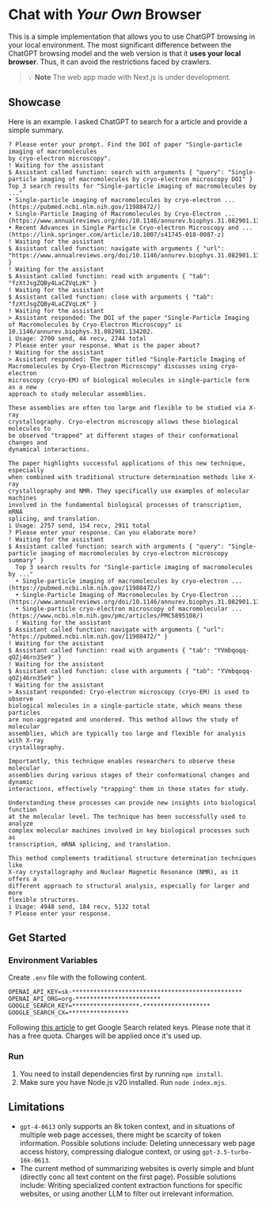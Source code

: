 # Chat with _Your Own_ Browser

This is a simple implementation that allows you to use ChatGPT browsing in your local environment. The most significant difference between the ChatGPT browsing model and the web version is that it **uses your local browser**. Thus, it can avoid the restrictions faced by crawlers.

> :bulb: **Note** The web app made with Next.js is under development.

## Showcase

Here is an example. I asked ChatGPT to search for a article and provide a simple summary.

```
? Please enter your prompt. Find the DOI of paper "Single-particle imaging of macromolecules
by cryo-electron microscopy".
! Waiting for the assistant
$ Assistant called function: search with arguments { "query": "Single-particle imaging of macromolecules by cryo-electron microscopy DOI" }
Top 3 search results for "Single-particle imaging of macromolecules by ..."
• Single-particle imaging of macromolecules by cryo-electron ... (https://pubmed.ncbi.nlm.nih.gov/11988472/)
• Single-Particle Imaging of Macromolecules by Cryo-Electron ... (https://www.annualreviews.org/doi/10.1146/annurev.biophys.31.082901.134202)
• Recent Advances in Single Particle Cryo-electron Microscopy and ... (https://link.springer.com/article/10.1007/s41745-018-0087-z)
! Waiting for the assistant
$ Assistant called function: navigate with arguments { "url": "https://www.annualreviews.org/doi/10.1146/annurev.biophys.31.082901.134202" }
! Waiting for the assistant
$ Assistant called function: read with arguments { "tab": "fzXtJsgZQBy4LaCZVqLzK" }
! Waiting for the assistant
$ Assistant called function: close with arguments { "tab": "fzXtJsgZQBy4LaCZVqLzK" }
! Waiting for the assistant
> Assistant responded: The DOI of the paper "Single-Particle Imaging of Macromolecules by Cryo-Electron Microscopy" is 10.1146/annurev.biophys.31.082901.134202.
i Usage: 2700 send, 44 recv, 2744 total
? Please enter your response. What is the paper about?
! Waiting for the assistant
> Assistant responded: The paper titled "Single-Particle Imaging of
Macromolecules by Cryo-Electron Microscopy" discusses using cryo-electron
microscopy (cryo-EM) of biological molecules in single-particle form as a new
approach to study molecular assemblies.

These assemblies are often too large and flexible to be studied via X-ray
crystallography. Cryo-electron microscopy allows these biological molecules to
be observed "trapped" at different stages of their conformational changes and
dynamical interactions.

The paper highlights successful applications of this new technique, especially
when combined with traditional structure determination methods like X-ray
crystallography and NMR. They specifically use examples of molecular machines
involved in the fundamental biological processes of transcription, mRNA
splicing, and translation.
i Usage: 2757 send, 154 recv, 2911 total
? Please enter your response. Can you elaborate more?
! Waiting for the assistant
$ Assistant called function: search with arguments { "query": "Single-particle imaging of macromolecules by cryo-electron microscopy summary" }
  Top 3 search results for "Single-particle imaging of macromolecules by ..."
  • Single-particle imaging of macromolecules by cryo-electron ... (https://pubmed.ncbi.nlm.nih.gov/11988472/)
  • Single-Particle Imaging of Macromolecules by Cryo-Electron ... (https://www.annualreviews.org/doi/10.1146/annurev.biophys.31.082901.134202)
  • Single-particle cryo-electron microscopy of macromolecular ... (https://www.ncbi.nlm.nih.gov/pmc/articles/PMC5895108/)
  ! Waiting for the assistant
$ Assistant called function: navigate with arguments { "url": "https://pubmed.ncbi.nlm.nih.gov/11988472/" }
! Waiting for the assistant
$ Assistant called function: read with arguments { "tab": "YVmbqoqq-qOZj46rn3Se9" }
! Waiting for the assistant
$ Assistant called function: close with arguments { "tab": "YVmbqoqq-qOZj46rn3Se9" }
! Waiting for the assistant
> Assistant responded: Cryo-electron microscopy (cryo-EM) is used to observe
biological molecules in a single-particle state, which means these particles
are non-aggregated and unordered. This method allows the study of molecular
assemblies, which are typically too large and flexible for analysis with X-ray
crystallography.

Importantly, this technique enables researchers to observe these molecular
assemblies during various stages of their conformational changes and dynamic
interactions, effectively "trapping" them in these states for study.

Understanding these processes can provide new insights into biological function
at the molecular level. The technique has been successfully used to analyze
complex molecular machines involved in key biological processes such as
transcription, mRNA splicing, and translation.

This method complements traditional structure determination techniques like
X-ray crystallography and Nuclear Magnetic Resonance (NMR), as it offers a
different approach to structural analysis, especially for larger and more
flexible structures.
i Usage: 4948 send, 184 recv, 5132 total
? Please enter your response.
```

## Get Started

### Environment Variables

Create `.env` file with the following content.

```
OPENAI_API_KEY=sk-************************************************
OPENAI_API_ORG=org-************************
GOOGLE_SEARCH_KEY=*******************-*******************
GOOGLE_SEARCH_CX=*****************
```

Following [this article](https://developers.google.com/custom-search/v1/overview) to get Google Search related keys. Please note that it has a free quota. Charges will be applied once it's used up.

### Run

1. You need to install dependencies first by running `npm install`.
2. Make sure you have Node.js v20 installed. Run `node index.mjs`.

## Limitations

- `gpt-4-0613` only supports an 8k token context, and in situations of multiple web page accesses, there might be scarcity of token information. Possible solutions include: Deleting unnecessary web page access history, compressing dialogue context, or using `gpt-3.5-turbo-16k-0613`.
- The current method of summarizing websites is overly simple and blunt (directly conc all text content on the first page). Possible solutions include: Writing specialized content extraction functions for specific websites, or using another LLM to filter out irrelevant information.
